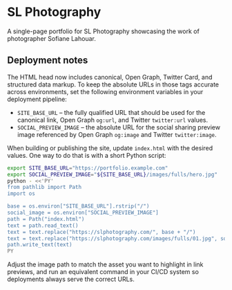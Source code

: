 # SL Photography

A single-page portfolio for SL Photography showcasing the work of photographer Sofiane Lahouar.

## Deployment notes

The HTML head now includes canonical, Open Graph, Twitter Card, and structured data markup. To keep the absolute URLs in those tags accurate across environments, set the following environment variables in your deployment pipeline:

- `SITE_BASE_URL` – the fully qualified URL that should be used for the canonical link, Open Graph `og:url`, and Twitter `twitter:url` values.
- `SOCIAL_PREVIEW_IMAGE` – the absolute URL for the social sharing preview image referenced by Open Graph `og:image` and Twitter `twitter:image`.

When building or publishing the site, update `index.html` with the desired values. One way to do that is with a short Python script:

```bash
export SITE_BASE_URL="https://portfolio.example.com"
export SOCIAL_PREVIEW_IMAGE="${SITE_BASE_URL}/images/fulls/hero.jpg"
python - <<'PY'
from pathlib import Path
import os

base = os.environ["SITE_BASE_URL"].rstrip("/")
social_image = os.environ["SOCIAL_PREVIEW_IMAGE"]
path = Path("index.html")
text = path.read_text()
text = text.replace("https://slphotography.com/", base + "/")
text = text.replace("https://slphotography.com/images/fulls/01.jpg", social_image)
path.write_text(text)
PY
```

Adjust the image path to match the asset you want to highlight in link previews, and run an equivalent command in your CI/CD system so deployments always serve the correct URLs.
